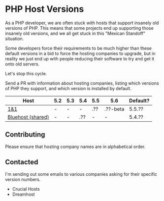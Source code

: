 # PHP Host Versions

As a PHP developer, we are often stuck with hosts that support insanely old versions of PHP. This means that some
projects end up supporting those insanely old versions, and we all get stuck in this "Mexican Standoff" situation.

Some developers force their requirements to be much higher than these default versions in a bid to force the hosting
companies to upgrade, but in reality we just end up with people reducing their software to try and get it onto old 
servers.

Let's stop this cycle.

Send a PR with information about hosting companies, listing which versions of PHP they support, and which version
is installed by default. 

Host                        |  5.2  |  5.3  |  5.4  |  5.5  |  5.6  | Default?
--------------------------- | ----- | ----- | ----- | ----- | ----- | --------
[1&1]                       |   -   |   -   |   -   |  .??  | .??-beta | 5.5.??
[Bluehost (shared)]         |   -   |   -   |  .??  |   -   |   -   | 5.4.??

[1&1]: http://www.1and1.com/web-hosting#info-list
[Bluehost (shared)]: http://www.bluehost.com/shared

## Contributing

Please ensure that hosting company names are in alphabetical order.

## Contacted

I'm sending out some emails to various companies asking for their specific version numbers.

* Crucial Hosts
* Dreamhost

